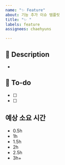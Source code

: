 ```yaml
---
name: "✨ Feature"
about: 기능 추가 이슈 템플릿
title: "✨ "
labels: feature
assignees: chaehyuns

---
```


## 📌 Description
- 

## 📝 To-do
- [ ] 
- [ ]

## 예상 소요 시간
- 0.5h
- 1h
- 1.5h
- 2h
- 2.5h
- 3h+
